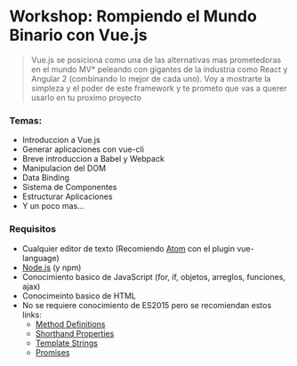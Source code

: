 # Workshop: Rompiendo el Mundo Binario con Vue.js

> Vue.js se posiciona como una de las alternativas mas prometedoras en el mundo MV*
peleando con gigantes de la industria como React y Angular 2 (combinando lo mejor de cada uno).
Voy a mostrarte la simpleza y el poder de este framework y
te prometo que vas a querer usarlo en tu proximo proyecto

### Temas:

* Introduccion a Vue.js
* Generar aplicaciones con vue-cli
* Breve introduccion a Babel y Webpack
* Manipulacion del DOM
* Data Binding
* Sistema de Componentes
* Estructurar Aplicaciones
* Y un poco mas...

### Requisitos

* Cualquier editor de texto (Recomiendo [Atom](https://atom.io/) con el plugin vue-language)
* [Node.js](https://nodejs.org/en/) (y npm)
* Conocimiento basico de JavaScript (for, if, objetos, arreglos, funciones, ajax)
* Conocimeinto basico de HTML
* No se requiere conocimiento de ES2015 pero se recomiendan estos links:
  * [Method Definitions](https://developer.mozilla.org/es/docs/Web/JavaScript/Referencia/Funciones/Method_definitions)
  * [Shorthand Properties](https://developer.mozilla.org/en/docs/Web/JavaScript/Reference/Operators/Object_initializer)
  * [Template Strings](https://developer.mozilla.org/es/docs/Web/JavaScript/Referencia/template_strings)
  * [Promises](https://developer.mozilla.org/es/docs/Web/JavaScript/Referencia/Objetos_globales/Promise)
